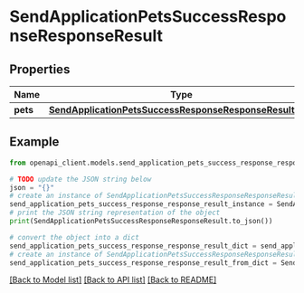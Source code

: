 # SendApplicationPetsSuccessResponseResponseResult


## Properties

Name | Type | Description | Notes
------------ | ------------- | ------------- | -------------
**pets** | [**SendApplicationPetsSuccessResponseResponseResultPets**](SendApplicationPetsSuccessResponseResponseResultPets.md) |  | 

## Example

```python
from openapi_client.models.send_application_pets_success_response_response_result import SendApplicationPetsSuccessResponseResponseResult

# TODO update the JSON string below
json = "{}"
# create an instance of SendApplicationPetsSuccessResponseResponseResult from a JSON string
send_application_pets_success_response_response_result_instance = SendApplicationPetsSuccessResponseResponseResult.from_json(json)
# print the JSON string representation of the object
print(SendApplicationPetsSuccessResponseResponseResult.to_json())

# convert the object into a dict
send_application_pets_success_response_response_result_dict = send_application_pets_success_response_response_result_instance.to_dict()
# create an instance of SendApplicationPetsSuccessResponseResponseResult from a dict
send_application_pets_success_response_response_result_from_dict = SendApplicationPetsSuccessResponseResponseResult.from_dict(send_application_pets_success_response_response_result_dict)
```
[[Back to Model list]](../README.md#documentation-for-models) [[Back to API list]](../README.md#documentation-for-api-endpoints) [[Back to README]](../README.md)


